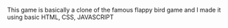 This game is basically a clone of the famous flappy bird game and I made it using basic HTML, CSS, JAVASCRIPT
